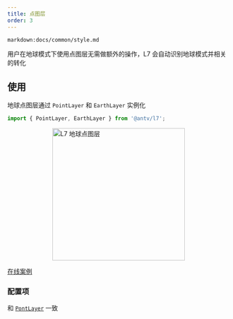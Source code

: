 ```yaml
---
title: 点图层
order: 3
---
```


`markdown:docs/common/style.md`

用户在地球模式下使用点图层无需做额外的操作，L7 会自动识别地球模式并相关的转化

## 使用

地球点图层通过 `PointLayer` 和 `EarthLayer` 实例化

```javascript
import { PointLayer, EarthLayer } from '@antv/l7';
```
<img src="https://gw.alipayobjects.com/mdn/rms_816329/afts/img/A*PD6fTbs7E3gAAAAAAAAAAAAAARQnAQ" style="display: block; margin: 0 auto" alt="L7 地球点图层" width="300" height="300" >

[在线案例](../../../examples/earth/point#point)

### 配置项
和 [`PontLayer`](../point_layer/pointlayer) 一致